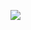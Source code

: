 ![](https://github-readme-stats.vercel.app/api?username=supuwoerc&show_icons=true&theme=radical&hide=total_stars_earned)


